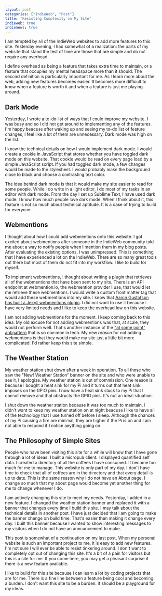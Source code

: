 ```yaml
---
layout: post
categories: ["IndieWeb", "Post"]
title: "Resisting Complexity on My Site"
indieweb: true
indienews: true
---
```


I am tempted by all of the IndieWeb websites to add more features to this site. Yesterday evening, I had somewhat of a realization: the parts of my website that stand the test of time are those that are simple and do not require any overhead.

I define overhead as being a feature that takes extra time to maintain, or a feature that occupies my mental headspace more than it should. The second definition is particularly important for me. As I learn more about the web, adding new features becomes easier. It becomes more difficult to know when a feature is worth it and when a feature is just me playing around.

## Dark Mode

Yesterday, I wrote a to-do list of ways that I could improve my website. I was busy and so I did not get around to implementing any of the features. I'm happy beacuse after waking up and seeing my to-do list of feature changes, I feel like a lot of them are unnecessary. Dark mode was high on the list.

I know the technical details on how I would implement dark mode. I would create a cookie in JavaScript that stores whether you have toggled dark mode on this website. That cookie would be read on every page load by a simple JavaScript script. If you had toggled dark mode, a few changes would be made to the stylesheet. I would probably make the background close to black and choose a contrasting text color.

The idea behind dark mode is that it would make my site easier to read for some people. While I do write in a light editor, I do most of my tasks in an editor with dark mode. From the day I set up Sublime Text, I have used dark mode. I know how much people love dark mode. When I think about it, this feature is not so much about technical aptitude. It is a case of trying to build for everyone.

## Webmentions

I thought about how I could add webmentions onto this website. I got excited about webmentions after someone in the IndieWeb community told me about a way to notify people when I mention them in my blog posts. After evaluating the existing options, I was unimpressed. This is something that I have experienced a lot on the IndieWeb. There are so many great tools out there but most of them do not fit into my workflow. I like to build for myself.

To implement webmentions, I thought about writing a plugin that retrieves all of the webmentions that have been sent to my site. There is an API endpoint at webmention.io, the webmention provider I use, that would let me retrieve these webmentions. I would write a custom front matter tag that would add these webmentions into my site. I know that [Aaron Gustafson has built a Jekyll webmentions plugin](https://github.com/aarongustafson/jekyll-webmention_io). I did not want to use it because I have very limited needs and I like to keep the overhead low on this website.

I am not adding webmentions for the moment. I keep coming back to this idea. My old excuse for not adding webmentions was that, at scale, they would not perform well. That's another instance of the ["at some point" antipattern](https://indieweb.org/antipatterns) that is so common in tech. My new *reason* for not adding webmentions is that they would make my site just a little bit more complicated. I'd rather keep this site simple.

## The Weather Station

My weather station shut down after a week in operation. To all those who saw the "New! Weather Station" banner on the site and who were unable to see it, I apologize. My weather station is out of commission. One reason is because I bought a heat sink for my Pi and it turns out that heat sink imposes on the GPIO pins. I now have a heat sink stuck to my Pi that I cannot remove and that obstructs the GPIO pins. It's not an ideal situation.

I shut down the weather station because it was too much to maintain. I didn't want to keep my weather station on at night beacuse I like to have all of the technology that I use turned off before I sleep. Although the chances of my Pi causing a fire are minimal, they are higher if the Pi is on and I am not able to respond if I notice anything going on.

## The Philosophy of Simple Sites

People who have been visiting this site for a while will know that I have gone through a lot of ideas. I built a micropub client. I displayed quantified self data. I created a directory of all the coffees I have consumed. It became too much for me to manage. This website is only part of my day. I don't have time to check that all of coffees are in the directory and that every detail is up to date. This is the same reason why I do not have an About page. I change so much that my about page would become yet another thing for me to change whenever I do.

I am actively changing this site to meet my needs. Yesterday, I added in a new feature. I changed the weather station banner and replaced it with a banner that changes every time I build this site. I may talk about the technical details in another post. I have just decided that I am going to make the banner change on build time. That's easier than making it change every day. I built this banner because I wanted to show interesting messages to my visitors when I do not have an announcement to make.

This post is somewhat of a continuation on my last post. When my personal website is such an important project to me, it is easy to add new features. I'm not sure I will ever be able to resist tinkering around. I don't want to completely opt out of changing this site. It's a bit of a pain for visitors but this is a site for me. If you come here, you may get a pleasant surprise if there is a new feature available.

I like to build for this site because I can learn a lot by coding projects that are for me. There is a fine line between a feature being cool and becoming a burden. I don't want this site to be a burden. It should be a playground for my ideas.